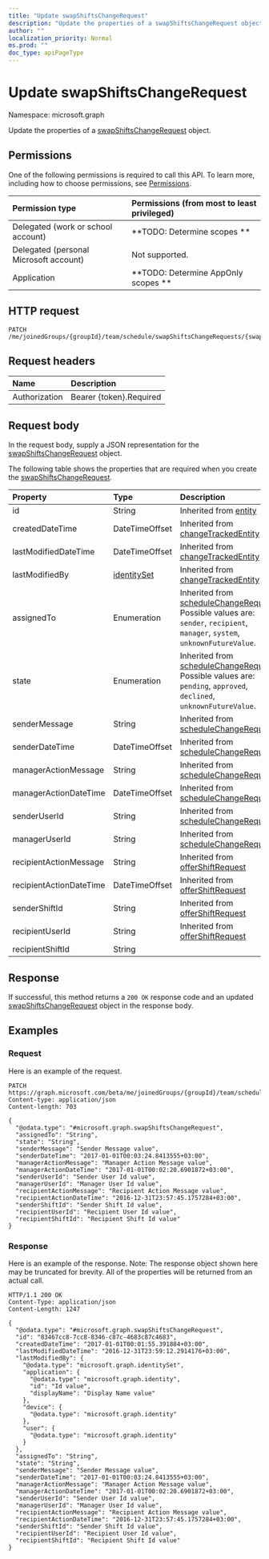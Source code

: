 ```yaml
---
title: "Update swapShiftsChangeRequest"
description: "Update the properties of a swapShiftsChangeRequest object."
author: ""
localization_priority: Normal
ms.prod: ""
doc_type: apiPageType
---
```


# Update swapShiftsChangeRequest

Namespace: microsoft.graph

Update the properties of a [swapShiftsChangeRequest](../resources/swapshiftschangerequest.md) object.

## Permissions
One of the following permissions is required to call this API. To learn more, including how to choose permissions, see [Permissions](/concepts/permissions-reference.md).

|Permission type|Permissions (from most to least privileged)|
|:---|:---|
|Delegated (work or school account)|**TODO: Determine scopes **|
|Delegated (personal Microsoft account)|Not supported.|
|Application|**TODO: Determine AppOnly scopes **|

## HTTP request
<!-- {
  "blockType": "ignored"
}
-->
``` http
PATCH /me/joinedGroups/{groupId}/team/schedule/swapShiftsChangeRequests/{swapShiftsChangeRequestId}
```

## Request headers
|Name|Description|
|:---|:---|
|Authorization|Bearer {token}.Required|

## Request body
In the request body, supply a JSON representation for the [swapShiftsChangeRequest](../resources/swapshiftschangerequest.md) object.

The following table shows the properties that are required when you create the [swapShiftsChangeRequest](../resources/swapshiftschangerequest.md).

|Property|Type|Description|
|:---|:---|:---|
|id|String| Inherited from [entity](../resources/entity.md)|
|createdDateTime|DateTimeOffset| Inherited from [changeTrackedEntity](../resources/changetrackedentity.md)|
|lastModifiedDateTime|DateTimeOffset| Inherited from [changeTrackedEntity](../resources/changetrackedentity.md)|
|lastModifiedBy|[identitySet](../resources/identityset.md)| Inherited from [changeTrackedEntity](../resources/changetrackedentity.md)|
|assignedTo|Enumeration| Inherited from [scheduleChangeRequest](../resources/schedulechangerequest.md). Possible values are: `sender`, `recipient`, `manager`, `system`, `unknownFutureValue`.|
|state|Enumeration| Inherited from [scheduleChangeRequest](../resources/schedulechangerequest.md). Possible values are: `pending`, `approved`, `declined`, `unknownFutureValue`.|
|senderMessage|String| Inherited from [scheduleChangeRequest](../resources/schedulechangerequest.md)|
|senderDateTime|DateTimeOffset| Inherited from [scheduleChangeRequest](../resources/schedulechangerequest.md)|
|managerActionMessage|String| Inherited from [scheduleChangeRequest](../resources/schedulechangerequest.md)|
|managerActionDateTime|DateTimeOffset| Inherited from [scheduleChangeRequest](../resources/schedulechangerequest.md)|
|senderUserId|String| Inherited from [scheduleChangeRequest](../resources/schedulechangerequest.md)|
|managerUserId|String| Inherited from [scheduleChangeRequest](../resources/schedulechangerequest.md)|
|recipientActionMessage|String| Inherited from [offerShiftRequest](../resources/offershiftrequest.md)|
|recipientActionDateTime|DateTimeOffset| Inherited from [offerShiftRequest](../resources/offershiftrequest.md)|
|senderShiftId|String| Inherited from [offerShiftRequest](../resources/offershiftrequest.md)|
|recipientUserId|String| Inherited from [offerShiftRequest](../resources/offershiftrequest.md)|
|recipientShiftId|String||



## Response
If successful, this method returns a `200 OK` response code and an updated [swapShiftsChangeRequest](../resources/swapshiftschangerequest.md) object in the response body.

## Examples

### Request
Here is an example of the request.
<!-- {
  "blockType": "request",
  "name": "update_swapshiftschangerequest"
}
-->
``` http
PATCH https://graph.microsoft.com/beta/me/joinedGroups/{groupId}/team/schedule/swapShiftsChangeRequests/{swapShiftsChangeRequestId}
Content-type: application/json
Content-length: 703

{
  "@odata.type": "#microsoft.graph.swapShiftsChangeRequest",
  "assignedTo": "String",
  "state": "String",
  "senderMessage": "Sender Message value",
  "senderDateTime": "2017-01-01T00:03:24.8413555+03:00",
  "managerActionMessage": "Manager Action Message value",
  "managerActionDateTime": "2017-01-01T00:02:20.6901872+03:00",
  "senderUserId": "Sender User Id value",
  "managerUserId": "Manager User Id value",
  "recipientActionMessage": "Recipient Action Message value",
  "recipientActionDateTime": "2016-12-31T23:57:45.1757284+03:00",
  "senderShiftId": "Sender Shift Id value",
  "recipientUserId": "Recipient User Id value",
  "recipientShiftId": "Recipient Shift Id value"
}
```

### Response
Here is an example of the response. Note: The response object shown here may be truncated for brevity. All of the properties will be returned from an actual call.
<!-- {
  "blockType": "response",
  "truncated": true
}
-->
``` http
HTTP/1.1 200 OK
Content-Type: application/json
Content-Length: 1247

{
  "@odata.type": "#microsoft.graph.swapShiftsChangeRequest",
  "id": "83467cc8-7cc8-8346-c87c-4683c87c4683",
  "createdDateTime": "2017-01-01T00:01:55.391884+03:00",
  "lastModifiedDateTime": "2016-12-31T23:59:12.2914176+03:00",
  "lastModifiedBy": {
    "@odata.type": "microsoft.graph.identitySet",
    "application": {
      "@odata.type": "microsoft.graph.identity",
      "id": "Id value",
      "displayName": "Display Name value"
    },
    "device": {
      "@odata.type": "microsoft.graph.identity"
    },
    "user": {
      "@odata.type": "microsoft.graph.identity"
    }
  },
  "assignedTo": "String",
  "state": "String",
  "senderMessage": "Sender Message value",
  "senderDateTime": "2017-01-01T00:03:24.8413555+03:00",
  "managerActionMessage": "Manager Action Message value",
  "managerActionDateTime": "2017-01-01T00:02:20.6901872+03:00",
  "senderUserId": "Sender User Id value",
  "managerUserId": "Manager User Id value",
  "recipientActionMessage": "Recipient Action Message value",
  "recipientActionDateTime": "2016-12-31T23:57:45.1757284+03:00",
  "senderShiftId": "Sender Shift Id value",
  "recipientUserId": "Recipient User Id value",
  "recipientShiftId": "Recipient Shift Id value"
}
```

